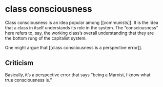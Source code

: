 # class consciousness

Class consciousness is an idea popular among [[communists]]. It is the idea that a class in itself understands its role in the system. The &ldquo;consciousness&rdquo; here refers to, say, the working class&rsquo;s overall understanding that they are the bottom rung of the capitalist system.

One might argue that [[class consciousness is a perspective error]].


## Criticism

Basically, it&rsquo;s a perspective error that says &ldquo;being a Marxist, I know what true consciousness is.&rdquo;

